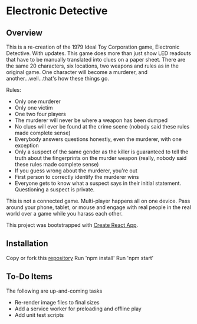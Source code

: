 # Electronic Detective

## Overview

This is a re-creation of the 1979 Ideal Toy Corporation game, Electronic Detective. With updates. This game does more than just show LED readouts that have to be manually translated into clues on a paper sheet. There are the same 20 characters, six locations, two weapons and rules as in the original game. One character will become a murderer, and another...well...that's how these things go.

Rules:
* Only one murderer
* Only one victim
* One two four players
* The murderer will never be where a weapon has been dumped
* No clues will ever be found at the crime scene (nobody said these rules made complete sense)
* Everybody answers questions honestly, even the murderer, with one exception
* Only a suspect of the same gender as the killer is guaranteed to tell the truth about the fingerprints on the murder weapon (really, nobody said these rules made complete sense)
* If you guess wrong about the murderer, you're out
* First person to correctly identify the murderer wins
* Everyone gets to know what a suspect says in their initial statement. Questioning a suspect is private.

This is not a connected game. Multi-player happens all on one device. Pass around your phone, tablet, or mouse and engage with real people in the real world over a game while you harass each other.

This project was bootstrapped with [Create React App](https://github.com/facebookincubator/create-react-app).



## Installation

Copy or fork this [repository](https://github.com/thefinitemonkey/electronic-detective)
Run 'npm install'
Run 'npm start'

## To-Do Items

The following are up-and-coming tasks

* Re-render image files to final sizes
* Add a service worker for preloading and offline play
* Add unit test scripts